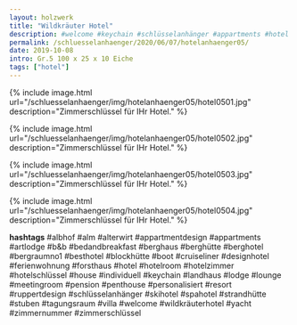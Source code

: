 ```yaml
---
layout: holzwerk
title: "Wildkräuter Hotel"
description: #welcome #keychain #schlüsselanhänger #appartments #hotel #albhof #designhotel #hotelroom #resort #besthotel #ferienwohnung #pension #skihotel #spahotel #villa #lounge #penthouse #strandhütte #berghütte #blockhütte #lodge #b&b #forsthaus #berghaus #artlodge #alm #stuben #landhaus #alterwirt #bedandbreakfast #house #yacht #boot #cruiseliner #hotelzimmer #zimmerschlüssel #zimmernummer #appartmentdesign #individuell #personalisiert #ruppertdesign
permalink: /schluesselanhaenger/2020/06/07/hotelanhaenger05/
date: 2019-10-08
intro: Gr.5 100 x 25 x 10 Eiche 
tags: ["hotel"]
---
```



{% include image.html url="/schluesselanhaenger/img/hotelanhaenger05/hotel0501.jpg" description="Zimmerschlüssel für IHr Hotel." %}

{% include image.html url="/schluesselanhaenger/img/hotelanhaenger05/hotel0502.jpg" description="Zimmerschlüssel für IHr Hotel." %}

{% include image.html url="/schluesselanhaenger/img/hotelanhaenger05/hotel0503.jpg" description="Zimmerschlüssel für IHr Hotel." %}

{% include image.html url="/schluesselanhaenger/img/hotelanhaenger05/hotel0504.jpg" description="Zimmerschlüssel für IHr Hotel." %}

**hashtags**
#albhof
#alm
#alterwirt
#appartmentdesign
#appartments
#artlodge
#b&b
#bedandbreakfast
#berghaus
#berghütte
#berghotel
#bergraumno1
#besthotel
#blockhütte
#boot
#cruiseliner
#designhotel
#ferienwohnung
#forsthaus
#hotel
#hotelroom
#hotelzimmer
#hotelschlüssel
#house
#individuell
#keychain
#landhaus
#lodge
#lounge
#meetingroom
#pension
#penthouse
#personalisiert
#resort
#ruppertdesign
#schlüsselanhänger
#skihotel
#spahotel
#strandhütte
#stuben
#tagungsraum
#villa
#welcome
#wildkräuterhotel
#yacht
#zimmernummer
#zimmerschlüssel
